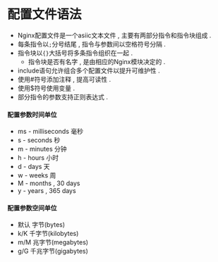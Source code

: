 # 配置文件语法

* Nginx配置文件是一个asiic文本文件 , 主要有两部分指令和指令块组成 . 
* 每条指令以`;`分号结尾 , 指令与参数间以空格符号分隔 . 
* 指令块以`{}`大括号将多条指令组织在一起 . 
  * 指令块是否有名字 , 是由相应的Nginx模块决定的 . 
* include语句允许组合多个配置文件以提升可维护性 . 
* 使用\#符号添加注释 , 提高可读性 . 
* 使用$符号使用变量 . 
* 部分指令的参数支持正则表达式 . 

#### 配置参数时间单位

* ms - milliseconds 毫秒
* s - seconds 秒
* m - minutes 分钟
* h - hours 小时
* d - days 天
* w - weeks 周
* M - months , 30 days
* y - years , 365 days

#### 配置参数空间单位

* 默认 字节\(bytes\)
* k/K 千字节\(kilobytes\)
* m/M 兆字节\(megabytes\)
* g/G 千兆字节\(gigabytes\)



